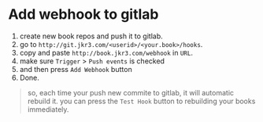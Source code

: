 Add webhook to gitlab
=====================

1. create new book repos and push it to gitlab.
2. go to `http://git.jkr3.com/<userid>/<your.book>/hooks`.
3. copy and paste `http://book.jkr3.com/webhook` in `URL`.
4. make sure `Trigger` > `Push events` is checked
5. and then press `Add Webhook` button
6. Done.


> so, each time your push new commite to gitlab, it will automatic rebuild it.
> you can press the `Test Hook` button to rebuilding your books immediately.